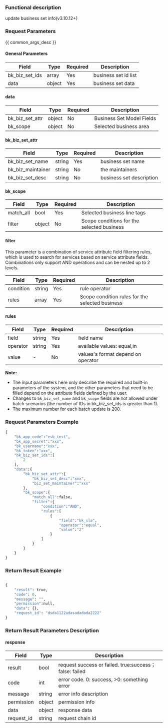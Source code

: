 ### Functional description

update business set info(v3.10.12+)

### Request Parameters

{{ common_args_desc }}

#### General Parameters

| Field      |  Type      | Required   |  Description      |
|-----------|------------|--------|------------|
| bk_biz_set_ids | array  | Yes  | business set id list |
| data           | object | Yes | business set data|

#### data

| Field      |  Type      | Required   |  Description      |
|-----------|------------|--------|------------|
| bk_biz_set_attr |  object  | No     | Business Set Model Fields |
| bk_scope  |  object  | No     | Selected business area |

#### bk_biz_set_attr

| Field      |  Type      | Required   |  Description      |
|-----------|------------|--------|------------|
| bk_biz_set_name   |  string  | Yes     | business set name|
| bk_biz_maintainer |  string  | No     | the maintainers |
| bk_biz_set_desc   |  string  | No     | business set description |

#### bk_scope

| Field      |  Type      | Required   |  Description      |
|-----------|------------|--------|------------|
| match_all |  bool  | Yes     | Selected business line tags|
| filter    |  object| No     | Scope conditions for the selected business |

#### filter

This parameter is a combination of service attribute field filtering rules, which is used to search for services based on service attribute fields. Combinations only support AND operations and can be nested up to 2 levels.

| Field      |  Type      | Required   |  Description      |
|-----------|------------|--------|------------|
| condition |  string  | Yes    |rule operator|
| rules |  array  | Yes     |Scope condition rules for the selected business |


#### rules

| Field     | Type   | Required |  Description                                                  |
| -------- | ------ | ---- | ------------------------------------------------------------ |
| field    | string | Yes   |  field name |
| operator | string | Yes   | available values: equal,in |
| value    | -      | No   |   values's format depend on operator                     |


**Note:**
- The input parameters here only describe the required and built-in parameters of the system, and the other parameters that need to be filled depend on the attribute fields defined by the user.
- Changes to `bk_biz_set_name` and `bk_scope` fields are not allowed under batch scenarios (the number of IDs in bk_biz_set_ids is greater than 1).
- The maximum number for each batch update is 200.

### Request Parameters Example

```python
{
    "bk_app_code":"esb_test",
    "bk_app_secret":"xxx",
    "bk_username":"xxx",
    "bk_token":"xxx",
    "bk_biz_set_ids":[
        2
    ],
    "data":{
        "bk_biz_set_attr":{
            "bk_biz_set_desc":"xxx",
            "biz_set_maintainer":"xxx"
        },
        "bk_scope":{
            "match_all":false,
            "filter":{
                "condition":"AND",
                "rules":[
                    {
                        "field":"bk_sla",
                        "operator":"equal",
                        "value":"2"
                    }
                ]
            }
        }
    }
}
```

### Return Result Example

```python

{
    "result": true,
    "code": 0,
    "message": "",
    "permission":null,
    "data": {},
    "request_id": "dsda1122adasadadada2222"
}
```

### Return Result Parameters Description
#### response

| Field    | Type   | Description                         |
| ------- | ------ | ------------------------------------- |
| result  | bool   | request success or failed. true:success；false: failed |
| code    | int    | error code. 0: success, >0: something error  |
| message | string | error info description      |
| permission    | object | permission info       |
| data | object | response data |
| request_id    | string |  request chain id    |
